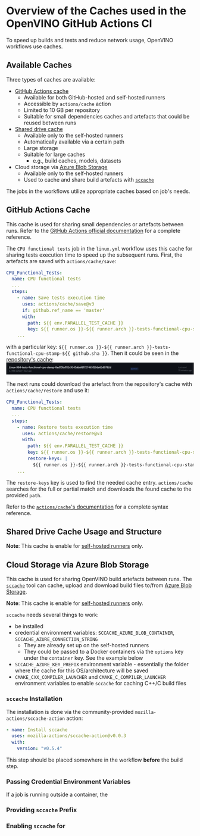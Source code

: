 # Overview of the Caches used in the OpenVINO GitHub Actions CI

To speed up builds and tests and reduce network usage, OpenVINO workflows use caches.

## Available Caches

Three types of caches are available:
* [GitHub Actions cache](https://docs.github.com/en/actions/using-workflows/caching-dependencies-to-speed-up-workflows)
  * Available for both GitHub-hosted and self-hosted runners
  * Accessible by `actions/cache` action
  * Limited to 10 GB per repository
  * Suitable for small dependencies caches and artefacts that could be reused between runs 
* [Shared drive cache](#shared-drive-cache-usage-and-structure)
  * Available only to the self-hosted runners
  * Automatically available via a certain path
  * Large storage
  * Suitable for large caches
    * e.g., build caches, models, datasets
* Cloud storage via [Azure Blob Storage](https://azure.microsoft.com/en-us/products/storage/blobs)
  * Available only to the self-hosted runners
  * Used to cache and share build artefacts with [`sccache`](https://github.com/mozilla/sccache)

The jobs in the workflows utilize appropriate caches based on job's needs.

## GitHub Actions Cache

This cache is used for sharing small dependencies or artefacts between runs. Refer to the [GitHub Actions official documentation](https://docs.github.com/en/actions/using-workflows/caching-dependencies-to-speed-up-workflows) for a complete reference.

The `CPU functional tests` job in the `linux.yml` workflow uses this cache for sharing tests execution time to speed up the subsequent runs. First, the artefacts are saved with `actions/cache/save`:
```yaml
CPU_Functional_Tests:
  name: CPU functional tests
  ...
  steps:
    - name: Save tests execution time
      uses: actions/cache/save@v3
      if: github.ref_name == 'master'
      with:
        path: ${{ env.PARALLEL_TEST_CACHE }}
        key: ${{ runner.os }}-${{ runner.arch }}-tests-functional-cpu-stamp-${{ github.sha }}
    ...
```
with a particular key: `${{ runner.os }}-${{ runner.arch }}-tests-functional-cpu-stamp-${{ github.sha }}`. Then it could be seen in the [repository's cache](https://github.com/openvinotoolkit/openvino/actions/caches):
![gha_cache_example](../../../sphinx_setup/_static/images/ci/gha_cache_example.png)

The next runs could download the artefact from the repository's cache with `actions/cache/restore` and use it:
```yaml
CPU_Functional_Tests:
  name: CPU functional tests
  ...
  steps:
    - name: Restore tests execution time
      uses: actions/cache/restore@v3
      with:
        path: ${{ env.PARALLEL_TEST_CACHE }}
        key: ${{ runner.os }}-${{ runner.arch }}-tests-functional-cpu-stamp-${{ github.sha }}
        restore-keys: |
          ${{ runner.os }}-${{ runner.arch }}-tests-functional-cpu-stamp
    ...
```
The `restore-keys` key is used to find the needed cache entry. `actions/cache` searches for the full or partial match and downloads the found cache to the provided `path`.

Refer to the [`actions/cache`'s documentation](https://github.com/actions/cache) for a complete syntax reference.

## Shared Drive Cache Usage and Structure

**Note**: This cache is enable for [self-hosted runners](./runners.md) only.

## Cloud Storage via Azure Blob Storage

This cache is used for sharing OpenVINO build artefacts between runs. 
The [`sccache`](https://github.com/mozilla/sccache) tool can cache, upload and download build files to/from [Azure Blob Storage](https://azure.microsoft.com/en-us/products/storage/blobs).

**Note**: This cache is enable for [self-hosted runners](./runners.md) only.

`sccache` needs several things to work:
* be installed
* credential environment variables: `SCCACHE_AZURE_BLOB_CONTAINER`, `SCCACHE_AZURE_CONNECTION_STRING`
  * They are already set up on the self-hosted runners
  * They could be passed to a Docker containers via the `options` key under the `container` key. See the example below
* `SCCACHE_AZURE_KEY_PREFIX` environment variable - essentially the folder where the cache for this OS/architecture will be saved
* `CMAKE_CXX_COMPILER_LAUNCHER` and `CMAKE_C_COMPILER_LAUNCHER` environment variables to enable `sccache` for caching C++/C build files

### `sccache` Installation

The installation is done via the community-provided `mozilla-actions/sccache-action` action:
```yaml
- name: Install sccache
  uses: mozilla-actions/sccache-action@v0.0.3
  with:
    version: "v0.5.4"
```

This step should be placed somewhere in the workflow **before** the build step.

### Passing Credential Environment Variables

If a job is running outside a container, the 

### Providing `sccache` Prefix

### Enabling `sccache` for 
